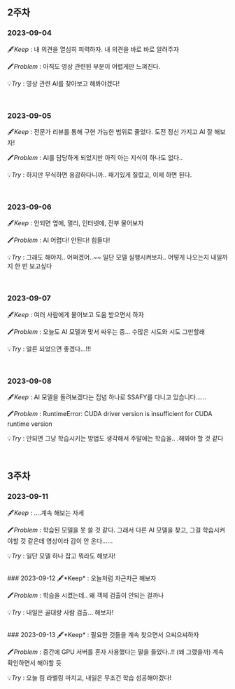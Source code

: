 ## 2주차
### 2023-09-04
🖋️*Keep* : 내 의견을 열심히 피력하자. 내 의견을 바로 바로 알려주자

🖍️*Problem* : 아직도 영상 관련된 부분이 어렵게만 느껴진다. 

💡*Try* : 영상 관련 AI를 찾아보고 해봐야겠다!


<br/>

### 2023-09-05
🖋️*Keep* : 전문가 리뷰를 통해 구현 가능한 범위로 줄었다. 도전 정신 가지고 AI 잘 해보자!

🖍️*Problem* : AI를 담당하게 되었지만 아직 아는 지식이 하나도 없다.. 

💡*Try* : 하지만 무식하면 용감하다니까.. 패기있게 질렀고, 이제 하면 된다.


<br/>

### 2023-09-06
🖋️*Keep* : 안되면 옆에, 멀리, 인터넷에, 전부 물어보자

🖍️*Problem* : AI 어렵다! 안된다! 힘들다!

💡*Try* : 그래도 해야지.. 어쩌겠어..~~ 일단 모델 실행시켜보자.. 어떻게 나오는지 내일까지 한 번 보고싶다


<br/>

### 2023-09-07

🖋️*Keep* : 여러 사람에게 물어보고 도움 받으면서 하자

🖍️*Problem* : 오늘도 AI 모델과 맞서 싸우는 중… 수많은 시도와 시도 그만할래

💡*Try* : 얼른 되었으면 좋겠다…!!!


<br/>

### 2023-09-08

🖋️*Keep* : AI 모델을 돌려보겠다는 집념 하나로 SSAFY를 다니고 있습니다……

🖍️*Problem* : RuntimeError: CUDA driver version is insufficient for CUDA runtime version

💡*Try* : 안되면 그냥 학습시키는 방법도 생각해서 주말에는 학습을.. .해봐야 할 것 같다


<br/>

## 3주차
### 2023-09-11

🖋️*Keep* : ….계속 해보는 자세

🖍️*Problem* : 학습된 모델을 못 쓸 것 같다. 그래서 다른 AI 모델을 찾고, 그걸 학습시켜야할 것 같은데 영상이라 감이 안 온다……

💡*Try* : 일단 모델 하나 잡고 뭐라도 해보자!


<br/>
### 2023-09-12
🖋️*Keep* : 오늘처럼 차근차근 해보자

🖍️*Problem* : 학습을 시켰는데.. 왜 객체 검출이 안되는 걸까나

💡*Try* : 내일은 골대랑 사람 검출… 해보자!


<br/>
### 2023-09-13
🖋️*Keep* : 필요한 것들을 계속 찾으면서 으쌰으쌰하자

🖍️*Problem* : 중간에 GPU 서버를 혼자 사용했다는 말을 들었다..!! (왜 그랬을까) 계속 확인하면서 해야할 듯

💡*Try* : 오늘 림 라벨링 마치고, 내일은 무조건 학습 성공해야겠다!


